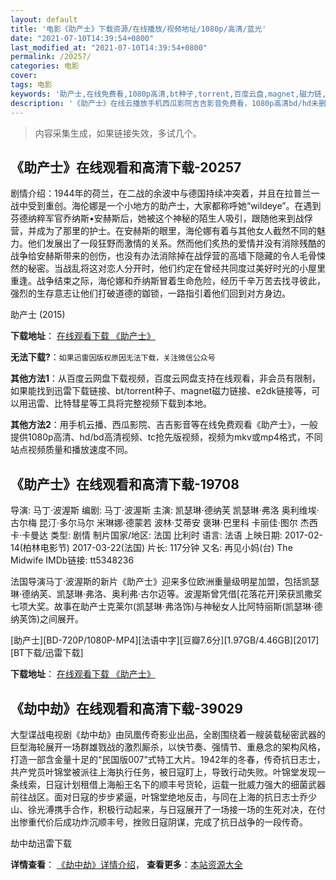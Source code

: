 ```yaml
---
layout: default
title: '电影《助产士》下载资源/在线播放/视频地址/1080p/高清/蓝光'
date: "2021-07-10T14:39:54+0800"
last_modified_at: "2021-07-10T14:39:54+0800"
permalink: /20257/
categories: 电影
cover:
tags: 电影
keywords: '助产士,在线免费看,1080p高清,bt种子,torrent,百度云盘,magnet,磁力链,迅雷下载资源'
description: '《助产士》在线云播放手机西瓜影院吉吉影音免费看，1080p高清bd/hd未删减完整版和tc抢先枪版，mkv/mp4格式，附带bt/torrent种子、magnet/磁力链、百度云盘、网盘资源迅雷下载链接'
---
```


>内容采集生成，如果链接失效，多试几个。


## 《助产士》在线观看和高清下载-20257

剧情介绍：1944年的荷兰，在二战的余波中与德国持续冲突着，并且在拉普兰一战中受到重创。海伦娜是一个小地方的助产士，大家都称呼她“wildeye”。在遇到芬德纳粹军官乔纳斯•安赫斯后，她被这个神秘的陌生人吸引，跟随他来到战俘营，并成为了那里的护士。在安赫斯的眼里，海伦娜有着与其他女人截然不同的魅力。他们发展出了一段狂野而激情的关系。然而他们炙热的爱情并没有消除残酷的战争给安赫斯带来的创伤，也没有办法消除掉在战俘营的高墙下隐藏的令人毛骨悚然的秘密。当战乱将这对恋人分开时，他们约定在曾经共同度过美好时光的小屋里重逢。战争结束之际，海伦娜和乔纳斯冒着生命危险，经历千辛万苦去找寻彼此，强烈的生存意志让他们打破道德的鉫锁，一路指引着他们回到对方身边。


助产士 (2015)

**下载地址**： [在线观看下载 《助产士》](https://www.btbtdy.me/btdy/dy1943.html) 


**无法下载?**：`如果迅雷因版权原因无法下载，关注微信公众号 `

**其他方法1**：从百度云网盘下载视频，百度云网盘支持在线观看，非会员有限制，如果能找到迅雷下载链接、bt/torrent种子、magnet磁力链接、e2dk链接等，可以用迅雷、比特彗星等工具将完整视频下载到本地。

**其他方法2**：用手机云播、西瓜影院、吉吉影音等在线免费观看《助产士》，一般提供1080p高清、hd/bd高清视频、tc抢先版视频，视频为mkv或mp4格式，不同站点视频质量和播放速度不同。


## 《助产士》在线观看和高清下载-19708

导演: 马丁·波渥斯 编剧: 马丁·波渥斯 主演: 凯瑟琳·德纳芙 凯瑟琳·弗洛 奥利维埃·古尔梅 昆汀·多尔马尔 米琳娜·德蒙若 波林·艾蒂安 褒琳·巴里科 卡丽佳·图尔 杰西卡·卡曼达 类型: 剧情 制片国家/地区: 法国 比利时 语言: 法语 上映日期: 2017-02-14(柏林电影节) 2017-03-22(法国) 片长: 117分钟 又名: 再见小妈(台) The Midwife IMDb链接: tt5348236

法国导演马丁·波渥斯的新片《助产士》迎来多位欧洲重量级明星加盟，包括凯瑟琳·德纳芙、凯瑟琳·弗洛、奥利弗·古尔迈等。波渥斯曾凭借[花落花开]荣获凯撒奖七项大奖。故事在助产士克莱尔(凯瑟琳·弗洛饰)与神秘女人比阿特丽斯(凯瑟琳·德纳芙饰)之间展开。


[助产士][BD-720P/1080P-MP4][法语中字][豆瓣7.6分][1.97GB/4.46GB][2017][BT下载/迅雷下载]

**下载地址**： [在线观看下载 《助产士》](https://www.btdx8.com/torrent/zcs_2017.html) 


## 《劫中劫》在线观看和高清下载-39029

大型谍战电视剧《劫中劫》由凤凰传奇影业出品，全剧围绕着一艘装载秘密武器的巨型海轮展开一场群雄戮战的激烈厮杀，以快节奏、强情节、重悬念的架构风格，打造一部含金量十足的“民国版007”式特工大片。1942年的冬春，传奇抗日志士，共产党员叶锦堂被派往上海执行任务，被日寇盯上，导致行动失败。叶锦堂发现一条线索，日寇计划租借上海船王名下的顺丰号货轮，运载一批威力强大的细菌武器前往战区。面对日寇的步步紧逼，叶锦堂绝地反击，与同在上海的抗日志士乔少山、徐光溥携手合作，积极行动起来，与日寇展开了一场接一场的生死对决，在付出惨重代价后成功炸沉顺丰号，挫败日寇阴谋，完成了抗日战争的一段传奇。


劫中劫迅雷下载

**详情查看**： [《劫中劫》详情介绍](/movie/39029/)， **查看更多**：[本站资源大全](/movie/t/all/)

